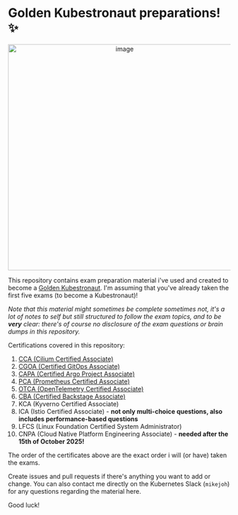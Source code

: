 # Golden Kubestronaut preparations! ✨

<p align="center">
<img width="512" height="512" alt="image" src="https://github.com/user-attachments/assets/7ce3b701-0fb7-4565-b5a1-acda87aa7bd4" />
</p>

This repository contains exam preparation material i've used and created to become a [Golden Kubestronaut](https://training.linuxfoundation.org/resources/kubestronaut-program/). I'm assuming that you've already taken the first five exams (to become a Kubestronaut)!

_Note that this material might sometimes be complete sometimes not, it's a lot of notes to self but still structured to follow the exam topics, and to be **very** clear: there's of course no disclosure of the exam questions or brain dumps in this repository._

Certifications covered in this repository:

1. [CCA (Cilium Certified Associate)](CCA/README.md)
2. [CGOA (Certified GitOps Associate)](CGOA/README.md)
3. [CAPA (Certified Argo Project Associate)](CAPA/README.md)
4. [PCA (Prometheus Certified Associate)](PCA/README.md)
5. [OTCA (OpenTelemetry Certified Associate)](OTCA/README.md)
6. [CBA (Certified Backstage Associate)](CBA/README.md)
7. KCA (Kyverno Certified Associate)
8. ICA (Istio Certified Associate) - **not only multi-choice questions, also includes performance-based questions**
9. LFCS (Linux Foundation Certified System Administrator)
10. CNPA (Cloud Native Platform Engineering Associate) - **needed after the 15th of October 2025!**

The order of the certificates above are the exact order i will (or have) taken the exams.

Create issues and pull requests if there's anything you want to add or change. You can also contact me directly on the Kubernetes Slack (`mikejoh`) for any questions regarding the material here.

Good luck!
